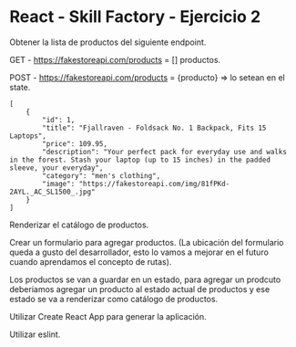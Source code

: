 # React - Skill Factory - Ejercicio 2

Obtener la lista de productos del siguiente endpoint.

GET - https://fakestoreapi.com/products = [] productos.

POST - https://fakestoreapi.com/products = {producto} => lo setean en el state.

```
[
    {
        "id": 1,
        "title": "Fjallraven - Foldsack No. 1 Backpack, Fits 15 Laptops",
        "price": 109.95,
        "description": "Your perfect pack for everyday use and walks in the forest. Stash your laptop (up to 15 inches) in the padded sleeve, your everyday",
        "category": "men's clothing",
        "image": "https://fakestoreapi.com/img/81fPKd-2AYL._AC_SL1500_.jpg"
    }
]
```

Renderizar el catálogo de productos.

Crear un formulario para agregar productos. (La ubicación del formulario queda a gusto del desarrollador, esto lo vamos a mejorar en el futuro cuando aprendamos el concepto de rutas).

Los productos se van a guardar en un estado, para agregar un prodcuto deberiamos agregar un producto al estado actual de productos y ese estado se va a renderizar como catálogo de productos.

Utilizar Create React App para generar la aplicación.

Utilizar eslint.